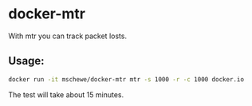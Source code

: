 # docker-mtr

With mtr you can track packet losts.

## Usage: 

```sh
docker run -it mschewe/docker-mtr mtr -s 1000 -r -c 1000 docker.io
```

The test will take about 15 minutes. 
